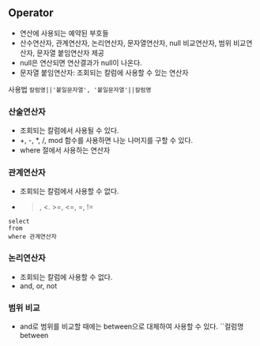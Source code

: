 ## Operator
- 연산에 사용되는 예약된 부호들
- 산수연산자, 관계연산자, 논리연산자, 문자열연산자, null 비교연산자, 범위 비교연산자, 문자열 붙임연산자 제공
- null은 연산되면 연산결과가 null이 나온다.
- 문자열 붙임연산자: 조회되는 칼럼에 사용할 수 있는 연산자

사용법
``칼럼명||'붙일문자열', '붙일문자열'||칼럼명``

### 산술연산자
- 조회되는 칼럼에서 사용될 수 있다.
- +, -, *, /, mod 함수를 사용하면 나눈 나머지를 구할 수 있다.
- where 절에서 사용하는 연산자

### 관계연산자
- 조회되는 칼럼에서 사용할 수 없다.
- >, <. >=, <=, =, !=
```
select
from
where 관계연산자
```

### 논리연산자
- 조회되는 칼럼에 사용할 수 없다.
- and, or, not

### 범위 비교
- and로 범위를 비교할 때에는 between으로 대체하여 사용할 수 있다.
``컬럼명 between 